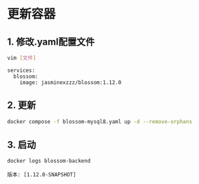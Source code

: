 # 更新容器

## 1. 修改.yaml配置文件
```Bash
vim [文件]
```

```修改版本号
services:
  blossom:
    image: jasminexzzz/blossom:1.12.0

```

## 2. 更新
```Bash
docker compose -f blossom-mysql8.yaml up -d --remove-orphans
```

## 3. 启动

```Bash
docker logs blossom-backend
```

```
版本: [1.12.0-SNAPSHOT]
```